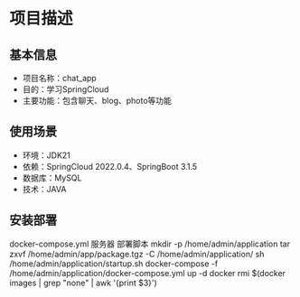 # 项目描述
## 基本信息
- 项目名称：chat_app
- 目的：学习SpringCloud
- 主要功能：包含聊天、blog、photo等功能

## 使用场景
- 环境：JDK21
- 依赖：SpringCloud 2022.0.4、SpringBoot 3.1.5
- 数据库：MySQL
- 技术：JAVA

## 安装部署
docker-compose.yml  服务器 部署脚本
mkdir -p /home/admin/application
tar zxvf /home/admin/app/package.tgz -C /home/admin/application/
sh /home/admin/application/startup.sh
docker-compose -f /home/admin/application/docker-compose.yml up -d
docker rmi $(docker images | grep "none" | awk '{print $3}')